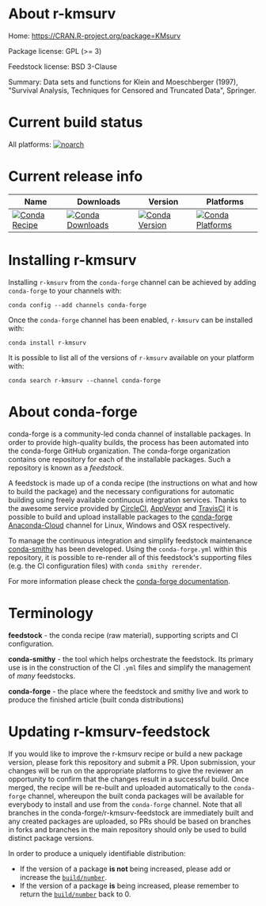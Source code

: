 About r-kmsurv
==============

Home: https://CRAN.R-project.org/package=KMsurv

Package license: GPL (>= 3)

Feedstock license: BSD 3-Clause

Summary: Data sets and functions for Klein and Moeschberger (1997), "Survival Analysis, Techniques for Censored and Truncated Data", Springer.



Current build status
====================

All platforms:
[![noarch](https://img.shields.io/circleci/project/github/conda-forge/r-kmsurv-feedstock/master.svg?label=noarch)](https://circleci.com/gh/conda-forge/r-kmsurv-feedstock)

Current release info
====================

| Name | Downloads | Version | Platforms |
| --- | --- | --- | --- |
| [![Conda Recipe](https://img.shields.io/badge/recipe-r--kmsurv-green.svg)](https://anaconda.org/conda-forge/r-kmsurv) | [![Conda Downloads](https://img.shields.io/conda/dn/conda-forge/r-kmsurv.svg)](https://anaconda.org/conda-forge/r-kmsurv) | [![Conda Version](https://img.shields.io/conda/vn/conda-forge/r-kmsurv.svg)](https://anaconda.org/conda-forge/r-kmsurv) | [![Conda Platforms](https://img.shields.io/conda/pn/conda-forge/r-kmsurv.svg)](https://anaconda.org/conda-forge/r-kmsurv) |

Installing r-kmsurv
===================

Installing `r-kmsurv` from the `conda-forge` channel can be achieved by adding `conda-forge` to your channels with:

```
conda config --add channels conda-forge
```

Once the `conda-forge` channel has been enabled, `r-kmsurv` can be installed with:

```
conda install r-kmsurv
```

It is possible to list all of the versions of `r-kmsurv` available on your platform with:

```
conda search r-kmsurv --channel conda-forge
```


About conda-forge
=================

conda-forge is a community-led conda channel of installable packages.
In order to provide high-quality builds, the process has been automated into the
conda-forge GitHub organization. The conda-forge organization contains one repository
for each of the installable packages. Such a repository is known as a *feedstock*.

A feedstock is made up of a conda recipe (the instructions on what and how to build
the package) and the necessary configurations for automatic building using freely
available continuous integration services. Thanks to the awesome service provided by
[CircleCI](https://circleci.com/), [AppVeyor](https://www.appveyor.com/)
and [TravisCI](https://travis-ci.org/) it is possible to build and upload installable
packages to the [conda-forge](https://anaconda.org/conda-forge)
[Anaconda-Cloud](https://anaconda.org/) channel for Linux, Windows and OSX respectively.

To manage the continuous integration and simplify feedstock maintenance
[conda-smithy](https://github.com/conda-forge/conda-smithy) has been developed.
Using the ``conda-forge.yml`` within this repository, it is possible to re-render all of
this feedstock's supporting files (e.g. the CI configuration files) with ``conda smithy rerender``.

For more information please check the [conda-forge documentation](https://conda-forge.org/docs/).

Terminology
===========

**feedstock** - the conda recipe (raw material), supporting scripts and CI configuration.

**conda-smithy** - the tool which helps orchestrate the feedstock.
                   Its primary use is in the construction of the CI ``.yml`` files
                   and simplify the management of *many* feedstocks.

**conda-forge** - the place where the feedstock and smithy live and work to
                  produce the finished article (built conda distributions)


Updating r-kmsurv-feedstock
===========================

If you would like to improve the r-kmsurv recipe or build a new
package version, please fork this repository and submit a PR. Upon submission,
your changes will be run on the appropriate platforms to give the reviewer an
opportunity to confirm that the changes result in a successful build. Once
merged, the recipe will be re-built and uploaded automatically to the
`conda-forge` channel, whereupon the built conda packages will be available for
everybody to install and use from the `conda-forge` channel.
Note that all branches in the conda-forge/r-kmsurv-feedstock are
immediately built and any created packages are uploaded, so PRs should be based
on branches in forks and branches in the main repository should only be used to
build distinct package versions.

In order to produce a uniquely identifiable distribution:
 * If the version of a package **is not** being increased, please add or increase
   the [``build/number``](https://conda.io/docs/user-guide/tasks/build-packages/define-metadata.html#build-number-and-string).
 * If the version of a package **is** being increased, please remember to return
   the [``build/number``](https://conda.io/docs/user-guide/tasks/build-packages/define-metadata.html#build-number-and-string)
   back to 0.
